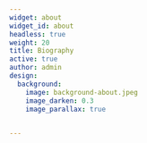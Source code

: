 ```yaml
---
widget: about
widget_id: about
headless: true
weight: 20
title: Biography
active: true
author: admin
design:
  background:
    image: background-about.jpeg
    image_darken: 0.3
    image_parallax: true

    
---
```

